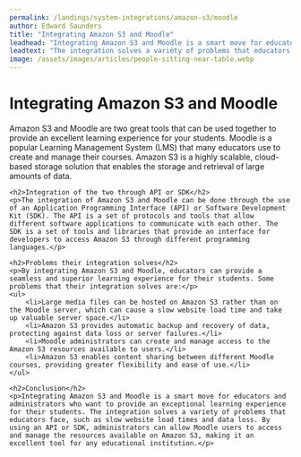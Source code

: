 ```yaml
---
permalink: /landings/system-integrations/amazon-s3/moodle
author: Edward Saunders
title: "Integrating Amazon S3 and Moodle"
leadhead: "Integrating Amazon S3 and Moodle is a smart move for educators and administrators who want to provide an exceptional learning experience for their students"
leadtext: "The integration solves a variety of problems that educators face, such as slow website load times and data loss. By using an API or SDK, administrators can allow Moodle users to access and manage the resources available on Amazon S3, making it an excellent tool for any educational institution."
image: /assets/images/articles/people-sitting-near-table.webp
---
```

<div class="arttext">	<h1>Integrating Amazon S3 and Moodle</h1>
	<p>Amazon S3 and Moodle are two great tools that can be used together to provide an excellent learning experience for your students. Moodle is a popular Learning Management System (LMS) that many educators use to create and manage their courses. Amazon S3 is a highly scalable, cloud-based storage solution that enables the storage and retrieval of large amounts of data.</p>

	<h2>Integration of the two through API or SDK</h2>
	<p>The integration of Amazon S3 and Moodle can be done through the use of an Application Programming Interface (API) or Software Development Kit (SDK). The API is a set of protocols and tools that allow different software applications to communicate with each other. The SDK is a set of tools and libraries that provide an interface for developers to access Amazon S3 through different programming languages.</p>

	<h2>Problems their integration solves</h2>
	<p>By integrating Amazon S3 and Moodle, educators can provide a seamless and superior learning experience for their students. Some problems that their integration solves are:</p>
	<ul>
		<li>Large media files can be hosted on Amazon S3 rather than on the Moodle server, which can cause a slow website load time and take up valuable server space.</li>
		<li>Amazon S3 provides automatic backup and recovery of data, protecting against data loss or server failures.</li>
		<li>Moodle administrators can create and manage access to the Amazon S3 resources available to users.</li>
		<li>Amazon S3 enables content sharing between different Moodle courses, providing greater flexibility and ease of use.</li>
	</ul>

	<h2>Conclusion</h2>
	<p>Integrating Amazon S3 and Moodle is a smart move for educators and administrators who want to provide an exceptional learning experience for their students. The integration solves a variety of problems that educators face, such as slow website load times and data loss. By using an API or SDK, administrators can allow Moodle users to access and manage the resources available on Amazon S3, making it an excellent tool for any educational institution.</p>
</div>